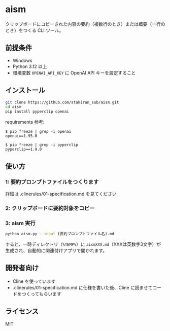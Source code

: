 # aism
クリップボードにコピーされた内容の要約（複数行のとき）または概要（一行のとき）をつくる CLI ツール。

## 前提条件
- Windows
- Python 3.12 以上
- 環境変数 `OPENAI_API_KEY` に OpenAI API キーを設定すること

## インストール
```bash
git clone https://github.com/stakiran_sub/aism.git
cd aism
pip install pyperclip openai
```

requirements 参考:

```
$ pip freeze | grep -i openai
openai==1.95.0

$ pip freeze | grep -i pyperclip
pyperclip==1.9.0
```

## 使い方

### 1: 要約プロンプトファイルをつくります
詳細は .clinerules/01-specification.md を見てください

### 2: クリップボードに要約対象をコピー

### 3: aism 実行

```bash
python aism.py --input (要約プロンプトファイル名).md
```

すると、一時ディレクトリ（`%TEMP%`）に `aismXXX.md`（XXXは英数字3文字）が生成され、自動的に関連付けアプリで開かれます。

## 開発者向け
- Cline を使っています
- .clinerules/01-specification.md に仕様を書いた後、Cline に読ませてコードをつくってもらいます

## ライセンス
MIT
